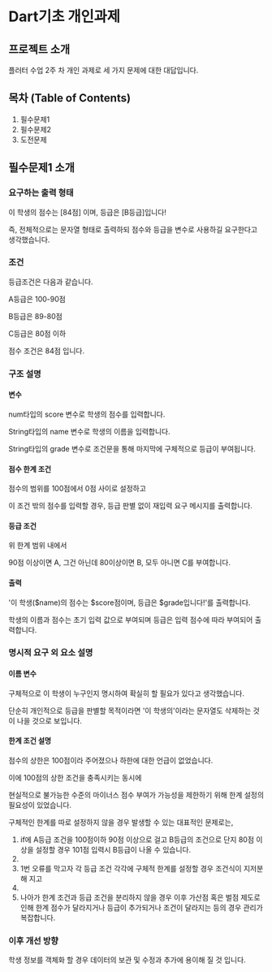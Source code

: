 # Dart기초 개인과제

## 프로젝트 소개
플러터 수업 2주 차 개인 과제로 세 가지 문제에 대한 대답입니다.

## 목차 (Table of Contents)
1. 필수문제1
2. 필수문제2
3. 도전문제

## 필수문제1 소개
### 요구하는 출력 형태
이 학생의 점수는 [84점] 이며, 등급은 [B등급]입니다!

즉, 전체적으로는 문자열 형태로 출력하되 점수와 등급을 변수로 사용하길 요구한다고 생각했습니다.

### 조건
등급조건은 다음과 같습니다.

A등급은 100-90점

B등급은 89-80점

C등급은 80점 이하


점수 조건은 84점 입니다.

### 구조 설명
#### 변수
num타입의 score 변수로 학생의 점수를 입력합니다.

String타입의 name 변수로 학생의 이름을 입력합니다.

String타입의 grade 변수로 조건문을 통해 마지막에 구체적으로 등급이 부여됩니다.

#### 점수 한계 조건
점수의 범위를 100점에서 0점 사이로 설정하고

이 조건 밖의 점수를 입력할 경우, 등급 판별 없이 재입력 요구 메시지를 출력합니다.

#### 등급 조건
위 한계 범위 내에서

90점 이상이면 A, 그건 아닌데 80이상이면 B, 모두 아니면 C를 부여합니다.

#### 출력
'이 학생($name)의 점수는 $score점이며, 등급은 $grade입니다!'를 출력합니다.

학생의 이름과 점수는 초기 입력 값으로 부여되며 등급은 입력 점수에 따라 부여되어 출력합니다.

### 명시적 요구 외 요소 설명
#### 이름 변수
구체적으로 이 학생이 누구인지 명시하여 확실히 할 필요가 있다고 생각했습니다.

단순히 개인적으로 등급을 판별할 목적이라면 '이 학생의'이라는 문자열도 삭제하는 것이 나을 것으로 보입니다.

#### 한계 조건 설명
점수의 상한은 100점이라 주어졌으나 하한에 대한 언급이 없었습니다.

이에 100점의 상한 조건을 충족시키는 동시에

현실적으로 불가능한 수준의 마이너스 점수 부여가 가능성을 제한하기 위해 한계 설정의 필요성이 있었습니다.

구체적인 한계를 따로 설정하지 않을 경우 발생할 수 있는 대표적인 문제로는,

1. if에 A등급 조건을 100점이하 90점 이상으로 걸고 B등급의 조건으로 단지 80점 이상을 설정할 경우 101점 입력시 B등급이 나올 수 있습니다.
2. 
3. 1번 오류를 막고자 각 등급 조건 각각에 구체적 한계를 설정할 경우 조건식이 지저분해 지고
4. 
5. 나아가 한계 조건과 등급 조건을 분리하지 않을 경우 이후 가산점 혹은 벌점 제도로 인해 한계 점수가 달라지거나 등급이 추가되거나 조건이 달라지는 등의 경우 관리가 복잡합니다.

### 이후 개선 방향
학생 정보를 객체화 할 경우 데이터의 보관 및 수정과 추가에 용이해 질 것 입니다.















